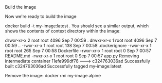 Build the image

Now we're ready to build the image

docker build -t my-image:latest .
You should see a similar output, which shows the contents of context directory within the image:

drwxr-xr-x    2 root     root          4096 Sep  7 00:59 .
drwxr-xr-x    1 root     root          4096 Sep  7 00:59 ..
-rwxr-xr-x    1 root     root           138 Sep  7 00:58 .dockerignore
-rwxr-xr-x    1 root     root           265 Sep  7 00:58 Dockerfile
-rwxr-xr-x    1 root     root             0 Sep  7 00:57 README.md
-rwxr-xr-x    1 root     root             0 Sep  7 00:57 app.py
Removing intermediate container 11efe999df76
 ---> c324763036ad
Successfully built c324763036ad
Successfully tagged my-image:latest


Remove the image:
docker rmi my-image alpine